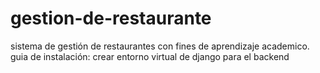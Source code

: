 # gestion-de-restaurante
sistema de gestión de restaurantes con fines de aprendizaje academico.
guia de instalación:
crear entorno virtual de django para el backend